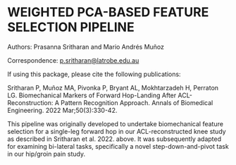 # WEIGHTED PCA-BASED FEATURE SELECTION PIPELINE

Authors: Prasanna Sritharan and Mario Andrés Muñoz

Correspondence: p.sritharan@latrobe.edu.au

If using this package, please cite the following publications:

Sritharan P, Muñoz MA, Pivonka P, Bryant AL, Mokhtarzadeh H, Perraton LG. Biomechanical Markers of Forward Hop-Landing After ACL-Reconstruction: A Pattern Recognition Approach. Annals of Biomedical Engineering. 2022 Mar;50(3):330-42.

This pipeline was originally developed to undertake biomechanical feature selection for a single-leg forward hop in our ACL-reconstructed knee study as described in Sritharan et al. 2022. above. It was subsequently adapted for examining bi-lateral tasks, specifically a novel step-down-and-pivot task in our hip/groin pain study.
